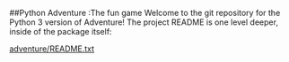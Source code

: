 ##Python Adventure :The fun game 
Welcome to the git repository for the Python 3 version of Adventure!
The project README is one level deeper, inside of the package itself:

[adventure/README.txt](adventure/README.txt)
